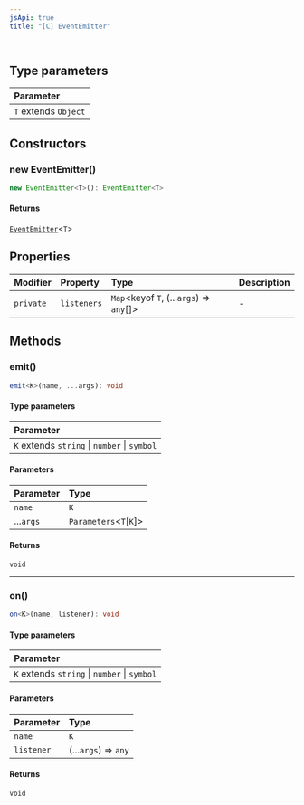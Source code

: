 ```yaml
---
jsApi: true
title: "[C] EventEmitter"

---
```

## Type parameters

| Parameter |
| :------ |
| `T` extends `Object` |

## Constructors

### new EventEmitter()

```ts
new EventEmitter<T>(): EventEmitter<T>
```

#### Returns

[`EventEmitter`](EventEmitter.md)<`T`\>

## Properties

| Modifier | Property | Type | Description |
| :------ | :------ | :------ | :------ |
| `private` | `listeners` | `Map`<keyof `T`, (...`args`) => `any`[]\> | - |

## Methods

### emit()

```ts
emit<K>(name, ...args): void
```

#### Type parameters

| Parameter |
| :------ |
| `K` extends `string` \| `number` \| `symbol` |

#### Parameters

| Parameter | Type |
| :------ | :------ |
| `name` | `K` |
| ...`args` | `Parameters`<`T`\[`K`\]\> |

#### Returns

`void`

***

### on()

```ts
on<K>(name, listener): void
```

#### Type parameters

| Parameter |
| :------ |
| `K` extends `string` \| `number` \| `symbol` |

#### Parameters

| Parameter | Type |
| :------ | :------ |
| `name` | `K` |
| `listener` | (...`args`) => `any` |

#### Returns

`void`
